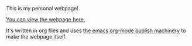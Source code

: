 This is my personal webpage!

[You can view the webpage here.](https://ellenajt.github.io/)

It's written in org files and uses [the emacs org-mode publish machinery](https://orgmode.org/manual/Publishing.html) to make the webpage itself.




